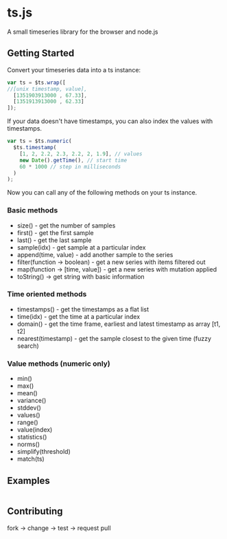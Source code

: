 ts.js
=====

A small timeseries library for the browser and node.js

Getting Started
---------------

Convert your timeseries data into a ts instance:

```js
var ts = $ts.wrap([
//[unix timestamp, value],
  [1351903913000 , 67.33],
  [1351913913000 , 62.33]
]);
```

If your data doesn't have timestamps, you can also index
the values with timestamps.

```js
var ts = $ts.numeric(
  $ts.timestamp(
    [1, 2, 2.2, 2.3, 2.2, 2, 1.9], // values
    new Date().getTime(), // start time
    60 * 1000 // step in milliseconds
  )
);
```

Now you can call any of the following methods on your ts instance.

### Basic methods

* size() - get the number of samples
* first() - get the first sample
* last() - get the last sample
* sample(idx) - get sample at a particular index
* append(time, value) - add another sample to the series
* filter(function -> boolean) - get a new series with items filtered out
* map(function -> [time, value]) - get a new series with mutation applied
* toString() -> get string with basic information

### Time oriented methods

* timestamps() - get the timestamps as a flat list
* time(idx) - get the time at a particular index
* domain() - get the time frame, earliest and latest timestamp as array [t1, t2]
* nearest(timestamp) - get the sample closest to the given time (fuzzy search)

### Value methods (numeric only)

* min()
* max()
* mean()
* variance()
* stddev()
* values()
* range()
* value(index)
* statistics()
* norms()
* simplify(threshold)
* match(ts)

Examples
--------

```js
```

Contributing
------------

fork -> change -> test -> request pull

